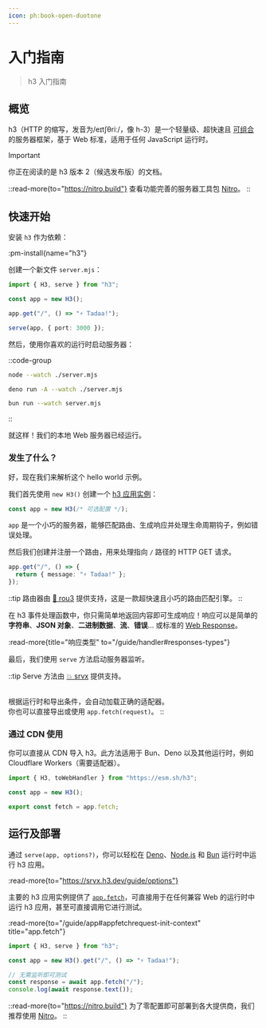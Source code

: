 ```yaml
---
icon: ph:book-open-duotone
---
```


# 入门指南

> h3 入门指南

## 概览

h3（HTTP 的缩写，发音为/eɪtʃθriː/，像 h-3）是一个轻量级、超快速且 [可组合](/utils) 的服务器框架，基于 Web 标准，适用于任何 JavaScript 运行时。

> [!IMPORTANT]
> 你正在阅读的是 h3 版本 2（候选发布版）的文档。

::read-more{to="https://nitro.build"}
查看功能完善的服务器工具包 [Nitro](https://nitro.build)。
::

## 快速开始

安装 `h3` 作为依赖：

:pm-install{name="h3"}

创建一个新文件 `server.mjs`：

```ts [server.mjs]
import { H3, serve } from "h3";

const app = new H3();

app.get("/", () => "⚡️ Tadaa!");

serve(app, { port: 3000 });
```

然后，使用你喜欢的运行时启动服务器：

::code-group

```bash [node]
node --watch ./server.mjs
```

```bash [deno]
deno run -A --watch ./server.mjs
```

```bash [bun]
bun run --watch server.mjs
```

::

就这样！我们的本地 Web 服务器已经运行。

### 发生了什么？

好，现在我们来解析这个 hello world 示例。

我们首先使用 `new H3()` 创建一个 [h3 应用实例](/guide/app)：

```ts
const app = new H3(/* 可选配置 */);
```

`app` 是一个小巧的服务器，能够匹配路由、生成响应并处理生命周期钩子，例如错误处理。

然后我们创建并注册一个路由，用来处理指向 `/` 路径的 HTTP GET 请求。

```ts
app.get("/", () => {
  return { message: "⚡️ Tadaa!" };
});
```

::tip
路由器由 [🌳 rou3](https://github.com/h3js/rou3) 提供支持，这是一款超快速且小巧的路由匹配引擎。
::

在 h3 事件处理函数中，你只需简单地返回内容即可生成响应！响应可以是简单的 **字符串**、**JSON 对象**、**二进制数据**、**流**、**错误**... 或标准的 [Web Response](https://developer.mozilla.org/en-US/docs/Web/API/Response/Response)。

:read-more{title="响应类型" to="/guide/handler#responses-types"}

最后，我们使用 `serve` 方法启动服务器监听。

::tip
Serve 方法由 [💥 srvx](https://srvx.h3.dev/) 提供支持。

<br> 根据运行时和导出条件，会自动加载正确的适配器。
<br> 你也可以直接导出或使用 `app.fetch(request)`。
::

### 通过 CDN 使用

你可以直接从 CDN 导入 h3。此方法适用于 Bun、Deno 以及其他运行时，例如 Cloudflare Workers（需要适配器）。

```js
import { H3, toWebHandler } from "https://esm.sh/h3";

const app = new H3();

export const fetch = app.fetch;
```

## 运行及部署

通过 `serve(app, options?)`，你可以轻松在 [Deno](https://deno.com/)、[Node.js](https://nodejs.org/) 和 [Bun](https://bun.sh/) 运行时中运行 h3 应用。

:read-more{to="https://srvx.h3.dev/guide/options"}

主要的 h3 应用实例提供了 [`app.fetch`](/guide/app#appfetchrequest-init-context)，可直接用于在任何兼容 Web 的运行时中运行 h3 应用，甚至可直接调用它进行测试。

:read-more{to="/guide/app#appfetchrequest-init-context" title="app.fetch"}

```js [test.mjs]
import { H3, serve } from "h3";

const app = new H3().get("/", () => "⚡️ Tadaa!");

// 无需监听即可测试
const response = await app.fetch("/");
console.log(await response.text());
```

::read-more{to="https://nitro.build"}
为了零配置即可部署到各大提供商，我们推荐使用 [Nitro](https://nitro.build)。
::